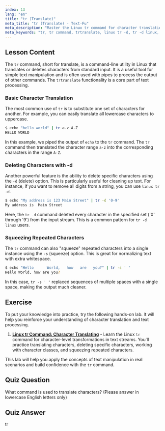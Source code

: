 ```yaml
---
index: 13
lang: "en"
title: "tr (Translate)"
meta_title: "tr (Translate) - Text-Fu"
meta_description: "Master the Linux tr command for character translation and deletion. This guide covers how to trtranslate characters, use options like linux tr -d to remove characters, and provides practical examples for text manipulation."
meta_keywords: "tr, tr command, trtranslate, linux tr -d, tr -d linux, translate characters, delete characters, text processing, Linux command"
---
```


## Lesson Content

The `tr` command, short for translate, is a command-line utility in Linux that translates or deletes characters from standard input. It is a useful tool for simple text manipulation and is often used with pipes to process the output of other commands. The `trtranslate` functionality is a core part of text processing.

### Basic Character Translation

The most common use of `tr` is to substitute one set of characters for another. For example, you can easily translate all lowercase characters to uppercase.

```bash
$ echo "hello world" | tr a-z A-Z
HELLO WORLD
```

In this example, we piped the output of `echo` to the `tr` command. The `tr` command then translated the character range `a-z` into the corresponding characters in the range `A-Z`.

### Deleting Characters with -d

Another powerful feature is the ability to delete specific characters using the `-d` (delete) option. This is particularly useful for cleaning up text. For instance, if you want to remove all digits from a string, you can use `linux tr -d`.

```bash
$ echo "My address is 123 Main Street" | tr -d '0-9'
My address is  Main Street
```

Here, the `tr -d` command deleted every character in the specified set ('0' through '9') from the input stream. This is a common pattern for `tr -d linux` users.

### Squeezing Repeated Characters

The `tr` command can also "squeeze" repeated characters into a single instance using the `-s` (squeeze) option. This is great for normalizing text with extra whitespace.

```bash
$ echo "Hello      World,   how   are   you?" | tr -s ' '
Hello World, how are you?
```

In this case, `tr -s ' '` replaced sequences of multiple spaces with a single space, making the output much cleaner.

## Exercise

To put your knowledge into practice, try the following hands-on lab. It will help you reinforce your understanding of character translation and text processing.

1.  **[Linux tr Command: Character Translating](https://labex.io/labs/linux-linux-tr-command-character-translating-219198)** - Learn the Linux `tr` command for character-level transformations in text streams. You'll practice translating characters, deleting specific characters, working with character classes, and squeezing repeated characters.

This lab will help you apply the concepts of text manipulation in real scenarios and build confidence with the `tr` command.

## Quiz Question

What command is used to translate characters? (Please answer in lowercase English letters only)

## Quiz Answer

tr
